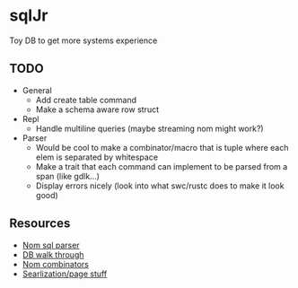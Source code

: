 # sqlJr
Toy DB to get more systems experience


## TODO

- General
  - Add create table command
  - Make a schema aware row struct
- Repl
  - Handle multiline queries (maybe streaming nom might work?)
- Parser
  - Would be cool to make a combinator/macro that is tuple where each elem is separated by whitespace
  - Make a trait that each command can implement to be parsed from a span (like gdlk...)
  - Display errors nicely (look into what swc/rustc does to make it look good)

## Resources
- [Nom sql parser](https://github.com/ms705/nom-sql)
- [DB walk through](https://cstack.github.io/db_tutorial/)
- [Nom combinators](https://github.com/Geal/nom/blob/main/doc/choosing_a_combinator.md)
- [Searlization/page stuff](https://www.reddit.com/r/rust/comments/ukz786/rust_way_of_dealing_with_memory_allocation/)
